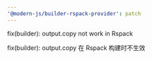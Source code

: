 ```yaml
---
'@modern-js/builder-rspack-provider': patch
---
```


fix(builder): output.copy not work in Rspack

fix(builder): output.copy 在 Rspack 构建时不生效
